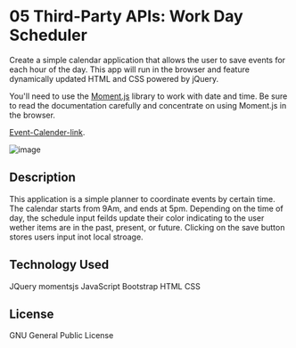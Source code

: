 
# 05 Third-Party APIs: Work Day Scheduler

Create a simple calendar application that allows the user to save events for each hour of the day. This app will run in the browser and feature dynamically updated HTML and CSS powered by jQuery.

You'll need to use the [Moment.js](https://momentjs.com/) library to work with date and time. Be sure to read the documentation carefully and concentrate on using Moment.js in the browser.

[Event-Calender-link](https://mando619.github.io/Password-generator/).

![image](https://user-images.githubusercontent.com/65925169/89350700-5e476680-d665-11ea-8f42-4cdad58dac57.png)


## Description

This application is a simple planner to coordinate events by certain time.
The calendar starts from 9Am, and ends at 5pm. Depending on the time of day, the schedule input feilds update their color indicating to the user wether items are in the past, present, or future. Clicking on the save button stores users input inot local stroage. 



## Technology Used

JQuery
momentsjs
JavaScript
Bootstrap
HTML
CSS


## License

GNU General Public License
